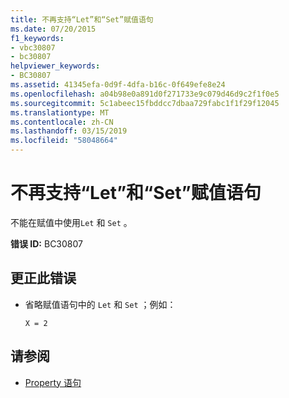 ```yaml
---
title: 不再支持“Let”和“Set”赋值语句
ms.date: 07/20/2015
f1_keywords:
- vbc30807
- bc30807
helpviewer_keywords:
- BC30807
ms.assetid: 41345efa-0d9f-4dfa-b16c-0f649efe8e24
ms.openlocfilehash: a04b98e0a891d0f271733e9c079d46d9c2f1f0e5
ms.sourcegitcommit: 5c1abeec15fbddcc7dbaa729fabc1f1f29f12045
ms.translationtype: MT
ms.contentlocale: zh-CN
ms.lasthandoff: 03/15/2019
ms.locfileid: "58048664"
---
```

# <a name="let-and-set-assignment-statements-are-no-longer-supported"></a>不再支持“Let”和“Set”赋值语句
不能在赋值中使用`Let` 和 `Set` 。  
  
 **错误 ID:** BC30807  
  
## <a name="to-correct-this-error"></a>更正此错误  
  
-   省略赋值语句中的 `Let` 和 `Set` ；例如：  
  
     `X = 2`  
  
## <a name="see-also"></a>请参阅

- [Property 语句](../../visual-basic/language-reference/statements/property-statement.md)
